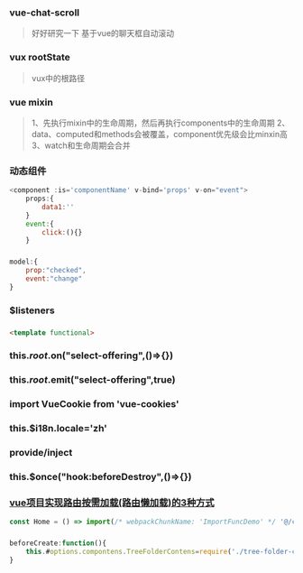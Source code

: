 ### vue-chat-scroll
> 好好研究一下 基于vue的聊天框自动滚动
### vux rootState
> vux中的根路径
### vue mixin
>1、先执行mixin中的生命周期，然后再执行components中的生命周期
>2、data、computed和methods会被覆盖，component优先级会比minxin高
>3、watch和生命周期会合并
### 动态组件
```js
<component :is='componentName' v-bind='props' v-on="event">
    props:{
        data1:''
    }
    event:{
        click:(){}
    }
```
###
```js
model:{
    prop:"checked",
    event:"change"
}
```
### $listeners
###
```html
<template functional>
```
### this.$root.$on("select-offering",()=>{})
### this.$root.$emit("select-offering",true)
### import VueCookie from 'vue-cookies'
### this.$i18n.locale='zh'
### provide/inject
### this.$once("hook:beforeDestroy",()=>{})
### [vue项目实现路由按需加载(路由懒加载)的3种方式](https://blog.csdn.net/xm1037782843/article/details/88225104)
```js
const Home = () => import(/* webpackChunkName: 'ImportFuncDemo' */ '@/components/home')
```
###
```js
beforeCreate:function(){
    this.#options.compontens.TreeFolderContens=require('./tree-folder-contents.vue').default
}
```